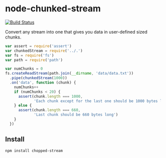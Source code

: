 node-chunked-stream
===================

[![Build Status](https://travis-ci.org/abi/node-chunked-stream.png)](https://travis-ci.org/abi/node-chunked-stream)

Convert any stream into one that gives you data in user-defined sized chunks.

```javascript
var assert = require('assert')
var chunkedStream = require('../.')
var fs = require('fs')
var path = require('path')

var numChunks = 0
fs.createReadStream(path.join(__dirname, 'data/data.txt'))
  .pipe(chunkedStream(1000))
  .on('data', function (chunk) {
    numChunks++
    if (numChunks < 20) {
      assert(chunk.length === 1000,
             'Each chunk except for the last one should be 1000 bytes long')
    } else {
      assert(chunk.length === 660,
             'Last chunk should be 660 bytes long')
    }
  })
```

Install
------------

`npm install chopped-stream`